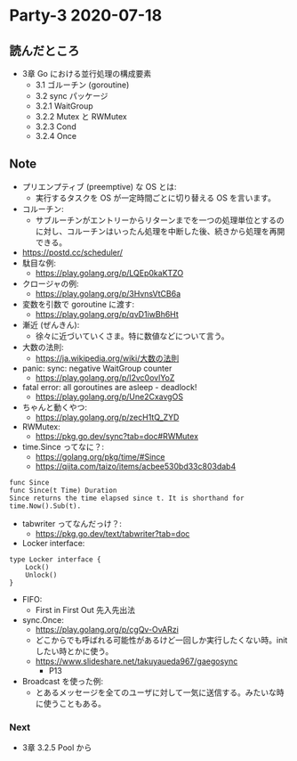 # Party-3 2020-07-18
## 読んだところ
- 3章 Go における並行処理の構成要素
    - 3.1 ゴルーチン (goroutine)
    - 3.2 sync パッケージ
    - 3.2.1 WaitGroup
    - 3.2.2 Mutex と RWMutex
    - 3.2.3 Cond
    - 3.2.4 Once
    
 ## Note
- プリエンプティブ (preemptive) な OS とは:
    - 実行するタスクを OS が一定時間ごとに切り替える OS を言います。
- コルーチン:
    - サブルーチンがエントリーからリターンまでを一つの処理単位とするのに対し、コルーチンはいったん処理を中断した後、続きから処理を再開できる。
- https://postd.cc/scheduler/
- 駄目な例:
    - https://play.golang.org/p/LQEp0kaKTZO
- クロージャの例:
    - https://play.golang.org/p/3HvnsVtCB6a
- 変数を引数で goroutine に渡す:
    - https://play.golang.org/p/qvD1iwBh6Ht
- 漸近 (ぜんきん):
    - 徐々に近づいていくさま。特に数値などについて言う。
- 大数の法則:
    - https://ja.wikipedia.org/wiki/大数の法則
- panic: sync: negative WaitGroup counter
    - https://play.golang.org/p/l2vc0ovlYoZ
- fatal error: all goroutines are asleep - deadlock!
    - https://play.golang.org/p/Une2CxavgOS
- ちゃんと動くやつ:
    - https://play.golang.org/p/zecH1tQ_ZYD
- RWMutex:
    - https://pkg.go.dev/sync?tab=doc#RWMutex
- time.Since ってなに？:
    - https://golang.org/pkg/time/#Since
    - https://qiita.com/taizo/items/acbee530bd33c803dab4
```
func Since
func Since(t Time) Duration
Since returns the time elapsed since t. It is shorthand for time.Now().Sub(t).
```

- tabwriter ってなんだっけ？:
    - https://pkg.go.dev/text/tabwriter?tab=doc
- Locker interface:
```
type Locker interface {
    Lock()
    Unlock()
}
```
- FIFO:
    - First in First Out 先入先出法
- sync.Once:
    - https://play.golang.org/p/cgQv-OvARzi
    - どこからでも呼ばれる可能性があるけど一回しか実行したくない時。init したい時とかに使う。
    - https://www.slideshare.net/takuyaueda967/gaegosync
        - P13
- Broadcast を使った例:
  - とあるメッセージを全てのユーザに対して一気に送信する。みたいな時に使うこともある。  

### Next
- 3章 3.2.5 Pool から
